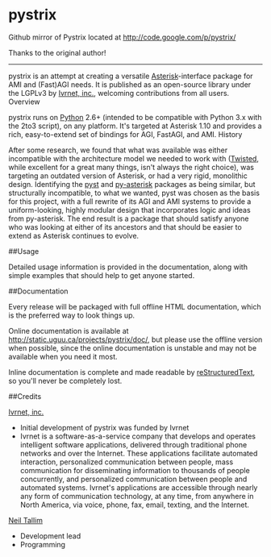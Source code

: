 pystrix
=======

Github mirror of Pystrix located at http://code.google.com/p/pystrix/

Thanks to the original author!

---

pystrix is an attempt at creating a versatile [Asterisk](http://www.asterisk.org/)-interface package for AMI and (Fast)AGI needs. It is published as an open-source library under the LGPLv3 by [Ivrnet, inc.](http://www.ivrnet.com/), welcoming contributions from all users.
Overview

pystrix runs on [Python](http://python.org/) 2.6+ (intended to be compatible with Python 3.x with the 2to3 script), on any platform. It's targeted at Asterisk 1.10 and provides a rich, easy-to-extend set of bindings for AGI, FastAGI, and AMI.
History

After some research, we found that what was available was either incompatible with the architecture model we needed to work with ([Twisted](http://www.twistedmatrix.org/), while excellent for a great many things, isn't always the right choice), was targeting an outdated version of Asterisk, or had a very rigid, monolithic design. Identifying the [pyst](http://pyst.sourceforge.net/) and [py-asterisk](http://code.google.com/p/py-asterisk/) packages as being similar, but structurally incompatible, to what we wanted, pyst was chosen as the basis for this project, with a full rewrite of its AGI and AMI systems to provide a uniform-looking, highly modular design that incorporates logic and ideas from py-asterisk. The end result is a package that should satisfy anyone who was looking at either of its ancestors and that should be easier to extend as Asterisk continues to evolve.

##Usage

Detailed usage information is provided in the documentation, along with simple examples that should help to get anyone started.

##Documentation

Every release will be packaged with full offline HTML documentation, which is the preferred way to look things up.

Online documentation is available at http://static.uguu.ca/projects/pystrix/doc/, but please use the offline version when possible, since the online documentation is unstable and may not be available when you need it most.

Inline documentation is complete and made readable by [reStructuredText](http://docutils.sourceforge.net/rst.html), so you'll never be completely lost.

##Credits

[Ivrnet, inc.](http://www.ivrnet.com/)

+ Initial development of pystrix was funded by Ivrnet
+ Ivrnet is a software-as-a-service company that develops and operates intelligent software applications, delivered through traditional phone networks and over the Internet. These applications facilitate automated interaction, personalized communication between people, mass communication for disseminating information to thousands of people concurrently, and personalized communication between people and automated systems. Ivrnet's applications are accessible through nearly any form of communication technology, at any time, from anywhere in North America, via voice, phone, fax, email, texting, and the Internet. 

[Neil Tallim](http://uguu.ca/)

+ Development lead
+ Programming 
